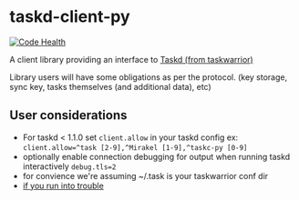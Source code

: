 taskd-client-py
===============
[![Code Health](https://landscape.io/github/jrabbit/taskd-client-py/master/landscape.svg?style=flat)](https://landscape.io/github/jrabbit/taskd-client-py/master)

A client library providing an interface to [Taskd (from taskwarrior)](http://tasktools.org/projects/taskd.html)

Library users will have some obligations as per the protocol. (key storage, sync key, tasks themselves (and additional data), etc)

User considerations
-------------------
* For taskd < 1.1.0 set `client.allow` in your taskd config ex: `client.allow=^task [2-9],^Mirakel [1-9],^taskc-py [0-9]`
* optionally enable connection debugging for output when running taskd interactively `debug.tls=2`
* for convience we're assuming ~/.task is your taskwarrior conf dir
* [if you run into trouble](http://taskwarrior.org/docs/taskserver/troubleshooting-sync.html)
